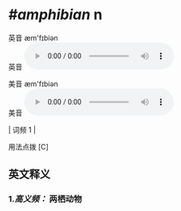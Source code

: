 # ***\#amphibian*** n
英音 æm'fɪbiən  
英音
<audio src="./media/amphibian-B.aac" controls="controls"></audio>

美音 æm'fɪbiən  
美音
<audio src="./media/amphibian.aac" controls="controls"></audio>



| 词频 1 |  

用法点拨  [C]

英文释义
---
### 1.*高义频：* **两栖动物**  


